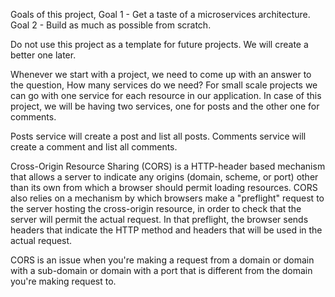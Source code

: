 Goals of this project,
Goal 1 - Get a taste of a microservices architecture.
Goal 2 - Build as much as possible from scratch.

Do not use this project as a template for future projects. We will create a better one later.

Whenever we start with a project, we need to come up with an answer to the question, How many services do we need? For small scale projects we can go with one service for each resource in our application. In case of this project, we will be having two services, one for posts and the other one for comments.

Posts service will create a post and list all posts.
Comments service will create a comment and list all comments.

Cross-Origin Resource Sharing (CORS) is a HTTP-header based mechanism that allows a server to indicate any origins (domain, scheme, or port) other than its own from which a browser should permit loading resources. CORS also relies on a mechanism by which browsers make a "preflight" request to the server hosting the cross-origin resource, in order to check that the server will permit the actual request. In that preflight, the browser sends headers that indicate the HTTP method and headers that will be used in the actual request.

CORS is an issue when you're making a request from a domain or domain with a sub-domain or domain with a port that is different from the domain you're making request to.

